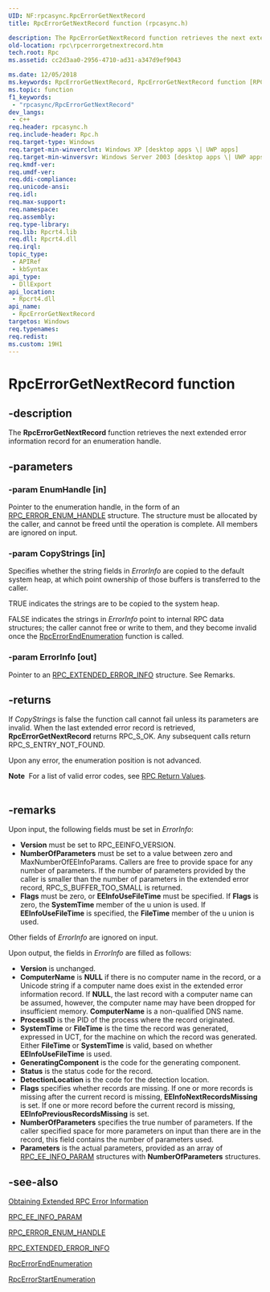 ```yaml
---
UID: NF:rpcasync.RpcErrorGetNextRecord
title: RpcErrorGetNextRecord function (rpcasync.h)

description: The RpcErrorGetNextRecord function retrieves the next extended error information record for an enumeration handle.
old-location: rpc\rpcerrorgetnextrecord.htm
tech.root: Rpc
ms.assetid: cc2d3aa0-2956-4710-ad31-a347d9ef9043

ms.date: 12/05/2018
ms.keywords: RpcErrorGetNextRecord, RpcErrorGetNextRecord function [RPC], _rpc_rpcerrorgetnextrecord, rpc.rpcerrorgetnextrecord, rpcasync/RpcErrorGetNextRecord
ms.topic: function
f1_keywords: 
 - "rpcasync/RpcErrorGetNextRecord"
dev_langs:
 - c++
req.header: rpcasync.h
req.include-header: Rpc.h
req.target-type: Windows
req.target-min-winverclnt: Windows XP [desktop apps \| UWP apps]
req.target-min-winversvr: Windows Server 2003 [desktop apps \| UWP apps]
req.kmdf-ver: 
req.umdf-ver: 
req.ddi-compliance: 
req.unicode-ansi: 
req.idl: 
req.max-support: 
req.namespace: 
req.assembly: 
req.type-library: 
req.lib: Rpcrt4.lib
req.dll: Rpcrt4.dll
req.irql: 
topic_type:
 - APIRef
 - kbSyntax
api_type:
 - DllExport
api_location:
 - Rpcrt4.dll
api_name:
 - RpcErrorGetNextRecord
targetos: Windows
req.typenames: 
req.redist: 
ms.custom: 19H1
---
```


# RpcErrorGetNextRecord function


## -description


The 
<b>RpcErrorGetNextRecord</b> function retrieves the next extended error information record for an enumeration handle.


## -parameters




### -param EnumHandle [in]

Pointer to the enumeration handle, in the form of an 
<a href="https://docs.microsoft.com/windows/desktop/api/rpcasync/ns-rpcasync-rpc_error_enum_handle">RPC_ERROR_ENUM_HANDLE</a> structure. The structure must be allocated by the caller, and cannot be freed until the operation is complete. All members are ignored on input.


### -param CopyStrings [in]

Specifies whether the string fields in <i>ErrorInfo</i> are copied to the default system heap, at which point ownership of those buffers is transferred to the caller. 




TRUE indicates the strings are to be copied to the system heap.

FALSE indicates the strings in <i>ErrorInfo</i> point to internal RPC data structures; the caller cannot free or write to them, and they become invalid once the 
<a href="https://docs.microsoft.com/windows/desktop/api/rpcasync/nf-rpcasync-rpcerrorendenumeration">RpcErrorEndEnumeration</a> function is called.


### -param ErrorInfo [out]

Pointer to an 
<a href="https://docs.microsoft.com/windows/desktop/api/rpcasync/ns-rpcasync-rpc_extended_error_info">RPC_EXTENDED_ERROR_INFO</a> structure. See Remarks.


## -returns



If <i>CopyStrings</i> is false the function call cannot fail unless its parameters are invalid. When the last extended error record is retrieved, 
<b>RpcErrorGetNextRecord</b> returns RPC_S_OK. Any subsequent calls return RPC_S_ENTRY_NOT_FOUND.

Upon any error, the enumeration position is not advanced.

<div class="alert"><b>Note</b>  For a list of valid error codes, see 
<a href="https://docs.microsoft.com/windows/desktop/Rpc/rpc-return-values">RPC Return Values</a>.</div>
<div> </div>



## -remarks



Upon input, the following fields must be set in <i>ErrorInfo</i>:

<ul>
<li><b>Version</b> must be set to RPC_EEINFO_VERSION.</li>
<li><b>NumberOfParameters</b> must be set to a value between zero and MaxNumberOfEEInfoParams. Callers are free to provide space for any number of parameters. If the number of parameters provided by the caller is smaller than the number of parameters in the extended error record, RPC_S_BUFFER_TOO_SMALL is returned.</li>
<li><b>Flags</b> must be zero, or <b>EEInfoUseFileTime</b> must be specified. If <b>Flags</b> is zero, the <b>SystemTime</b> member of the u union is used. If <b>EEInfoUseFileTime</b> is specified, the <b>FileTime</b> member of the u union is used.</li>
</ul>
Other fields of <i>ErrorInfo</i> are ignored on input.

Upon output, the fields in <i>ErrorInfo</i> are filled as follows:

<ul>
<li><b>Version</b> is unchanged.</li>
<li><b>ComputerName</b> is <b>NULL</b> if there is no computer name in the record, or a Unicode string if a computer name does exist in the extended error information record. If <b>NULL</b>, the last record with a computer name can be assumed, however, the computer name may have been dropped for insufficient memory. <b>ComputerName</b> is a non-qualified DNS name.</li>
<li><b>ProcessID</b> is the PID of the process where the record originated.</li>
<li><b>SystemTime</b> or <b>FileTime</b> is the time the record was generated, expressed in UCT, for the machine on which the record was generated. Either <b>FileTime</b> or <b>SystemTime</b> is valid, based on whether <b>EEInfoUseFileTime</b> is used.</li>
<li><b>GeneratingComponent</b> is the code for the generating component.</li>
<li><b>Status</b> is the status code for the record.</li>
<li><b>DetectionLocation</b> is the code for the detection location.</li>
<li><b>Flags</b> specifies whether records are missing. If one or more records is missing after the current record is missing, <b>EEInfoNextRecordsMissing</b> is set. If one or more record before the current record is missing, <b>EEInfoPreviousRecordsMissing</b> is set.</li>
<li><b>NumberOfParameters</b> specifies the true number of parameters. If the caller specified space for more parameters on input than there are in the record, this field contains the number of parameters used.</li>
<li><b>Parameters</b> is the actual parameters, provided as an array of 
<a href="https://docs.microsoft.com/windows/desktop/api/rpcasync/ns-rpcasync-rpc_ee_info_param">RPC_EE_INFO_PARAM</a> structures with <b>NumberOfParameters</b> structures.</li>
</ul>



## -see-also




<a href="https://docs.microsoft.com/windows/desktop/Rpc/obtaining-extended-rpc-error-information">Obtaining Extended RPC Error Information</a>



<a href="https://docs.microsoft.com/windows/desktop/api/rpcasync/ns-rpcasync-rpc_ee_info_param">RPC_EE_INFO_PARAM</a>



<a href="https://docs.microsoft.com/windows/desktop/api/rpcasync/ns-rpcasync-rpc_error_enum_handle">RPC_ERROR_ENUM_HANDLE</a>



<a href="https://docs.microsoft.com/windows/desktop/api/rpcasync/ns-rpcasync-rpc_extended_error_info">RPC_EXTENDED_ERROR_INFO</a>



<a href="https://docs.microsoft.com/windows/desktop/api/rpcasync/nf-rpcasync-rpcerrorendenumeration">RpcErrorEndEnumeration</a>



<a href="https://docs.microsoft.com/windows/desktop/api/rpcasync/nf-rpcasync-rpcerrorstartenumeration">RpcErrorStartEnumeration</a>
 

 

